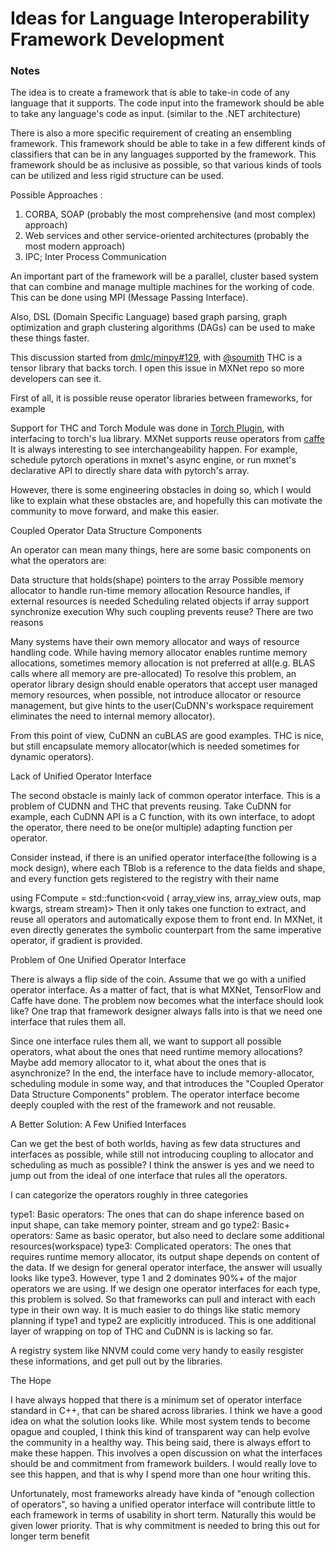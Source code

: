 # Ideas for Language Interoperability Framework Development


### Notes

The idea is to create a framework that is able to take-in code of any language that it supports. The code input into the framework should be able to take any language's code as input. (similar to the .NET architecture)

There is also a more specific requirement of creating an ensembling framework. This framework should be able to take in a few different kinds of classifiers that can be in any languages supported by the framework. This framework should be as inclusive as possible, so that various kinds of tools can be utilized and less rigid structure can be used.

Possible Approaches :

1. CORBA, SOAP (probably the most comprehensive (and most complex) approach)
2. Web services and other service-oriented architectures (probably the most modern approach)
3. IPC; Inter Process Communication

An important part of the framework will be a parallel, cluster based system that can combine and manage multiple machines for the working of code. This can be done using MPI (Message Passing Interface).

Also, DSL (Domain Specific Language) based graph parsing, graph optimization and graph clustering algorithms (DAGs) can be used to make these things faster.


This discussion started from [dmlc/minpy#129](https://github.com/dmlc/minpy/issues/129), with [@soumith](https://github.com/soumith) THC is a tensor library that backs torch. I open this issue in MXNet repo so more developers can see it.

First of all, it is possible reuse operator libraries between frameworks, for example

Support for THC and Torch Module was done in [Torch Plugin](https://github.com/dmlc/mxnet/tree/master/plugin/torch), with interfacing to torch's lua library.
MXNet supports reuse operators from [caffe](https://github.com/caffe/caffe)
It is always interesting to see interchangeability happen. For example, schedule pytorch operations in mxnet's async engine, or run mxnet's declarative API to directly share data with pytorch's array.

However, there is some engineering obstacles in doing so, which I would like to explain what these obstacles are, and hopefully this can motivate the community to move forward, and make this easier.

Coupled Operator Data Structure Components

An operator can mean many things, here are some basic components on what the operators are:

Data structure that holds(shape) pointers to the array
Possible memory allocator to handle run-time memory allocation
Resource handles, if external resources is needed
Scheduling related objects if array support synchronize execution
Why such coupling prevents reuse? There are two reasons

Many systems have their own memory allocator and ways of resource handling code.
While having memory allocator enables runtime memory allocations, sometimes memory allocation is not preferred at all(e.g. BLAS calls where all memory are pre-allocated)
To resolve this problem, an operator library design should enable operators that accept user managed memory resources, when possible, not introduce allocator or resource management, but give hints to the user(CuDNN's workspace requirement eliminates the need to internal memory allocator).

From this point of view, CuDNN an cuBLAS are good examples. THC is nice, but still encapsulate memory allocator(which is needed sometimes for dynamic operators).

Lack of Unified Operator Interface

The second obstacle is mainly lack of common operator interface. This is a problem of CUDNN and THC that prevents reusing. Take CuDNN for example, each CuDNN API is a C function, with its own interface, to adopt the operator, there need to be one(or multiple) adapting function per operator.

Consider instead, if there is an unified operator interface(the following is a mock design), where each TBlob is a reference to the data fields and shape, and every function gets registered to the registry with their name

using FCompute = std::function<void (
   array_view<TBlob> ins, array_view<TBlob> outs, map kwargs, stream stream)>
Then it only takes one function to extract, and reuse all operators and automatically expose them to front end. In MXNet, it even directly generates the symbolic counterpart from the same imperative operator, if gradient is provided.

Problem of One Unified Operator Interface

There is always a flip side of the coin. Assume that we go with a unified operator interface. As a matter of fact, that is what MXNet, TensorFlow and Caffe have done. The problem now becomes what the interface should look like? One trap that framework designer always falls into is that we need one interface that rules them all.

Since one interface rules them all, we want to support all possible operators, what about the ones that need runtime memory allocations? Maybe add memory allocator to it, what about the ones that is asynchronize? In the end, the interface have to include memory-allocator, scheduling module in some way,
and that introduces the "Coupled Operator Data Structure Components" problem. The operator interface become deeply coupled with the rest of the framework and not reusable.

A Better Solution: A Few Unified Interfaces

Can we get the best of both worlds, having as few data structures and interfaces as possible, while still not introducing coupling to allocator and scheduling as much as possible? I think the answer is yes and we need to jump out from the ideal of one interface that rules all the operators.

I can categorize the operators roughly in three categories

type1: Basic operators: The ones that can do shape inference based on input shape, can take memory pointer, stream and go
type2: Basic+ operators: Same as basic operator, but also need to declare some additional resources(workspace)
type3: Complicated operators: The ones that requires runtime memory allocator, its output shape depends on content of the data.
If we design for general operator interface, the answer will usually looks like type3. However, type 1 and 2 dominates 90%+ of the major operators we are using.
If we design one operator interfaces for each type, this problem is solved. So that frameworks can pull and interact with each type in their own way.
It is much easier to do things like static memory planning if type1 and type2 are explicitly introduced. This is one additional layer of wrapping on top of THC and CuDNN is is lacking so far.

A registry system like NNVM could come very handy to easily resgister these informations, and get pull out by the libraries.

The Hope

I have always hopped that there is a minimum set of operator interface standard in C++, that can be shared across libraries. I think we have a good idea on what the solution looks like. While most system tends to become opague and coupled, I think this kind of transparent way can help evolve the community in a healthy way. This being said, there is always effort to make these happen. This involves a open discussion on what the interfaces should be and commitment from framework builders. I would really love to see this happen, and that is why I spend more than one hour writing this.

Unfortunately, most frameworks already have kinda of "enough collection of operators", so having a unified operator interface will contribute little to each framework in terms of usability in short term. Naturally this would be given lower priority. That is why commitment is needed to bring this out for longer term benefit
